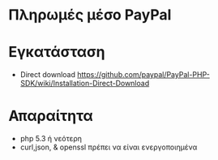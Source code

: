 # Πληρωμές μέσο PayPal

# Εγκατάσταση
* Direct download
https://github.com/paypal/PayPal-PHP-SDK/wiki/Installation-Direct-Download

# Απαραίτητα 
 * php 5.3 ή νεότερη
 * curl,json, & openssl πρέπει να είναι ενεργοποιημένα


